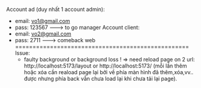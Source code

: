 Account ad (duy nhất 1 account admin):
- email: vo1@gmail.com
- pass: 123567
 ---> to go manager
Account client:
- email: vo2@gmail.com
- pass: 2711
 ---> comeback web
 ==================================================
 Issue: 
  - faulty background or background loss ! => need reload page on 2 url: http://localhost:5173/layout or http://localhost:5173/
(mỗi lần thêm hoặc xóa cần reaload page lại bởi về phía màn hình đã thêm,xóa,vv.. được nhưng phía back vẫn chưa load lại khi chưa tải lại page).
